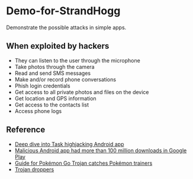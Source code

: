 # Demo-for-StrandHogg

Demonstrate the possible attacks in simple apps.

## When exploited by hackers
- They can listen to the user through the microphone
- Take photos through the camera
- Read and send SMS messages
- Make and/or record phone conversations
- Phish login credentials
- Get access to all private photos and files on the device
- Get location and GPS information
- Get access to the contacts list
- Access phone logs

## Reference
- [Deep dive into Task highjacking Android app](https://blog.dixitaditya.com/android-task-hijacking/)
- [Malicious Android app had more than 100 million downloads in Google Play](https://www.kaspersky.com/blog/camscanner-malicious-android-app/28156/)
- [Guide for Pokémon Go Trojan catches Pokémon trainers](https://www.kaspersky.com/blog/pokemon-go-malware/12953/)
- [Trojan droppers](https://encyclopedia.kaspersky.com/glossary/trojan-droppers/)
